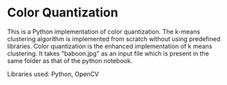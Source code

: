 # Color Quantization
This is a Python implementation of color quantization.
The k-means clustering algorithm is implemented from scratch without using predefined libraries.
Color quantization is the enhanced implementation of k means clustering.
It takes "baboon.jpg" as an input file which is present in the same folder as that of the python notebook.

Libraries used:
Python, OpenCV
